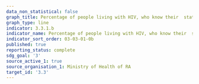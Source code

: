 ```yaml
---
data_non_statistical: false
graph_title: Percentage of people living with HIV, who know their  status
graph_type: line
indicator: 3.3.1.b
indicator_name: Percentage of people living with HIV, who know their  status
indicator_sort_order: 03-03-01-0b
published: true
reporting_status: complete
sdg_goal: '3'
source_active_1: true
source_organisation_1: Ministry of Health of RA
target_id: '3.3'
---
```

